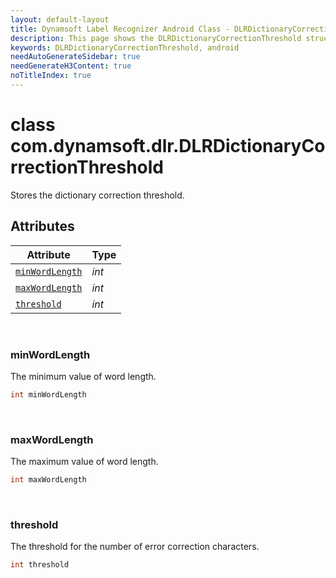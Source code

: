 ```yaml
---
layout: default-layout
title: Dynamsoft Label Recognizer Android Class - DLRDictionaryCorrectionThreshold
description: This page shows the DLRDictionaryCorrectionThreshold struct of Dynamsoft Label Recognizer for Android Language.
keywords: DLRDictionaryCorrectionThreshold, android
needAutoGenerateSidebar: true
needGenerateH3Content: true
noTitleIndex: true
---
```



# class com.dynamsoft.dlr.DLRDictionaryCorrectionThreshold
Stores the dictionary correction threshold.

## Attributes
  
| Attribute | Type |
|---------- | ---- |
| [`minWordLength`](#minwordlength) | *int* |
| [`maxWordLength`](#maxwordlength) | *int* |
| [`threshold`](#threshold) | *int* |


&nbsp;

### minWordLength
The minimum value of word length.
```java
int minWordLength
```

&nbsp;

### maxWordLength
The maximum value of word length.
```java
int maxWordLength
```

&nbsp;

### threshold
The threshold for the number of error correction characters.
```java
int threshold
```
